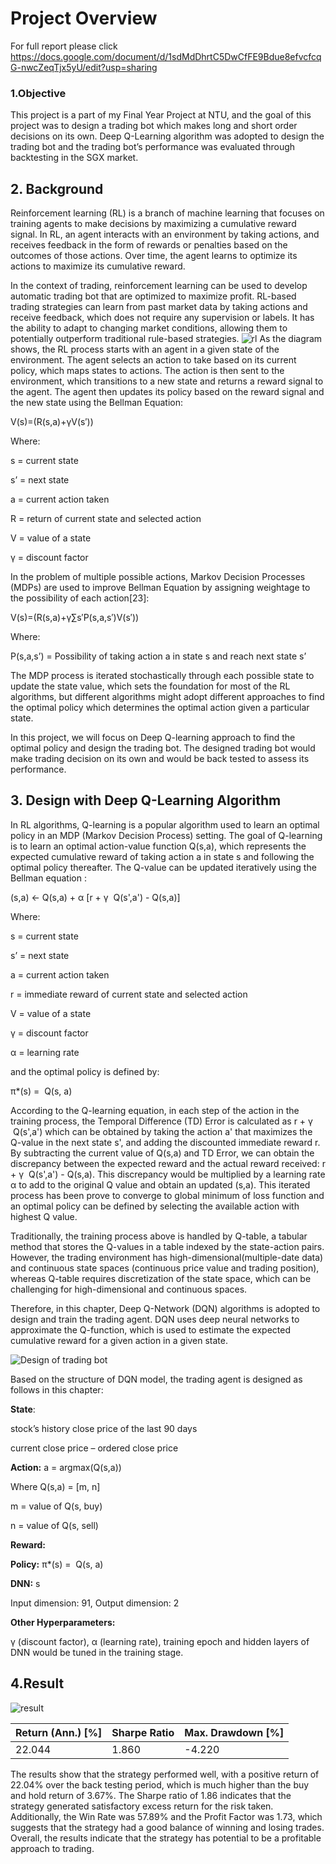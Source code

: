 
# **Project Overview**

For full report please click https://docs.google.com/document/d/1sdMdDhrtC5DwCfFE9Bdue8efvcfcqG-nwcZeqTjx5yU/edit?usp=sharing
### **1.Objective**

This project is a part of my Final Year Project at NTU, and the goal of this project was to design a trading bot which makes long and short order decisions on its own. Deep Q-Learning algorithm was adopted to design the trading bot and the trading bot’s performance was evaluated through backtesting in the SGX market.


## 2. Background

Reinforcement learning (RL) is a branch of machine learning that focuses on training agents to make decisions by maximizing a cumulative reward signal. In RL, an agent interacts with an environment by taking actions, and receives feedback in the form of rewards or penalties based on the outcomes of those actions. Over time, the agent learns to optimize its actions to maximize its cumulative reward.

In the context of trading, reinforcement learning can be used to develop automatic trading bot that are optimized to maximize profit. RL-based trading strategies can learn from past market data by taking actions and receive feedback, which does not require any supervision or labels. It has the ability to adapt to changing market conditions, allowing them to potentially outperform traditional rule-based strategies.
![rl](https://github.com/user-attachments/assets/060db216-711f-437c-bc2e-85e8241eec6d)
As the diagram shows, the RL process starts with an agent in a given state of the environment. The agent selects an action to take based on its current policy, which maps states to actions. The action is then sent to the environment, which transitions to a new state and returns a reward signal to the agent. The agent then updates its policy based on the reward signal and the new state using the Bellman Equation:

V(s)=(R(s,a)+γV(s′))

Where:

s = current state

s’ = next state

a = current action taken

R = return of current state and selected action

V = value of a state

γ = discount factor

In the problem of multiple possible actions, Markov Decision Processes (MDPs) are used to improve Bellman Equation by assigning weightage to the possibility of each action[23]:

V(s)=(R(s,a)+γ∑s′P(s,a,s′)V(s′))

Where:

P(s,a,s’) = Possibility of taking action a in state s and reach next state s’

The MDP process is iterated stochastically through each possible state to update the state value, which sets the foundation for most of the RL algorithms, but different algorithms might adopt different approaches to find the optimal policy which determines the optimal action given a particular state.

In this project, we will focus on Deep Q-learning approach to find the optimal policy and design the trading bot. The designed trading bot would make trading decision on its own and would be back tested to assess its performance.

## 3. Design with Deep Q-Learning Algorithm

In RL algorithms, Q-learning is a popular algorithm used to learn an optimal policy in an MDP (Markov Decision Process) setting. The goal of Q-learning is to learn an optimal action-value function Q(s,a), which represents the expected cumulative reward of taking action a in state s and following the optimal policy thereafter. The Q-value can be updated iteratively using the Bellman equation :

(s,a) ← Q(s,a) + α [r + γ  Q(s',a') - Q(s,a)]

Where:

s = current state

s’ = next state

a = current action taken

r = immediate reward of current state and selected action

V = value of a state

γ = discount factor

α = learning rate

and the optimal policy is defined by:

π*(s) =  Q(s, a)

According to the Q-learning equation, in each step of the action in the training process, the Temporal Difference (TD) Error is calculated as r + γ  Q(s',a') which can be obtained by taking the action a' that maximizes the Q-value in the next state s', and adding the discounted immediate reward r. By subtracting the current value of Q(s,a) and TD Error, we can obtain the discrepancy between the expected reward and the actual reward received: r + γ  Q(s',a') - Q(s,a). This discrepancy would be multiplied by a learning rate α to add to the original Q value and obtain an updated (s,a). This iterated process has been prove to converge to global minimum of loss function and an optimal policy can be defined by selecting the available action with highest Q value.

Traditionally, the training process above is handled by Q-table, a tabular method that stores the Q-values in a table indexed by the state-action pairs. However, the trading environment has high-dimensional(multiple-date data) and continuous state spaces (continuous price value and trading position), whereas Q-table requires discretization of the state space, which can be challenging for high-dimensional and continuous spaces.

Therefore, in this chapter, Deep Q-Network (DQN) algorithms is adopted to design and train the trading agent. DQN uses deep neural networks to approximate the Q-function, which is used to estimate the expected cumulative reward for a given action in a given state.

![Design of trading bot](https://github.com/user-attachments/assets/41297115-3aff-4d42-a922-9f000efac61c)

Based on the structure of DQN model, the trading agent is designed as follows in this chapter:

**State**:

stock’s history close price of the last 90 days

current close price – ordered close price

**Action:** a = argmax(Q(s,a))

Where Q(s,a) = [m, n]

m = value of Q(s, buy)

n = value of Q(s, sell)

**Reward:**

**Policy:** π*(s) =  Q(s, a)

**DNN:** s

Input dimension: 91, Output dimension: 2

**Other Hyperparameters:**

γ (discount factor), α (learning rate), training epoch and hidden layers of DNN would be tuned in the training stage.

## 4.Result
![result](https://github.com/user-attachments/assets/4454026b-d9f3-4545-9473-66ef467305b7)

| Return (Ann.) [%] | Sharpe Ratio | Max. Drawdown [%] |
| --- | --- | --- |
| 22.044 | 1.860 | -4.220 |

The results show that the strategy performed well, with a positive return of 22.04% over the back testing period, which is much higher than the buy and hold return of 3.67%. The Sharpe ratio of 1.86 indicates that the strategy generated satisfactory excess return for the risk taken. Additionally, the Win Rate was 57.89% and the Profit Factor was 1.73, which suggests that the strategy had a good balance of winning and losing trades. Overall, the results indicate that the strategy has potential to be a profitable approach to trading.
